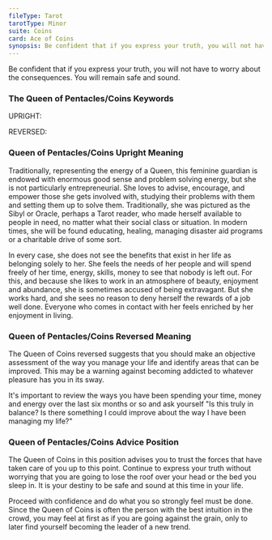 ```yaml
---
fileType: Tarot
tarotType: Minor
suite: Coins
card: Ace of Coins
synopsis: Be confident that if you express your truth, you will not have to worry about the consequences. You will remain safe and sound.
---
```

Be confident that if you express your truth, you will not have to worry about the consequences. You will remain safe and sound.

### The Queen of Pentacles/Coins Keywords

UPRIGHT: 

REVERSED: 

### Queen of Pentacles/Coins Upright Meaning

Traditionally, representing the energy of a Queen, this feminine guardian is endowed with enormous good sense and problem solving energy, but she is not particularly entrepreneurial. She loves to advise, encourage, and empower those she gets involved with, studying their problems with them and setting them up to solve them. Traditionally, she was pictured as the Sibyl or Oracle, perhaps a Tarot reader, who made herself available to people in need, no matter what their social class or situation. In modern times, she will be found educating, healing, managing disaster aid programs or a charitable drive of some sort.

In every case, she does not see the benefits that exist in her life as belonging solely to her. She feels the needs of her people and will spend freely of her time, energy, skills, money to see that nobody is left out. For this, and because she likes to work in an atmosphere of beauty, enjoyment and abundance, she is sometimes accused of being extravagant. But she works hard, and she sees no reason to deny herself the rewards of a job well done. Everyone who comes in contact with her feels enriched by her enjoyment in living.

### Queen of Pentacles/Coins Reversed Meaning

The Queen of Coins reversed suggests that you should make an objective assessment of the way you manage your life and identify areas that can be improved. This may be a warning against becoming addicted to whatever pleasure has you in its sway.

It's important to review the ways you have been spending your time, money and energy over the last six months or so and ask yourself "Is this truly in balance? Is there something I could improve about the way I have been managing my life?"

### Queen of Pentacles/Coins Advice Position

The Queen of Coins in this position advises you to trust the forces that have taken care of you up to this point. Continue to express your truth without worrying that you are going to lose the roof over your head or the bed you sleep in. It is your destiny to be safe and sound at this time in your life.

Proceed with confidence and do what you so strongly feel must be done. Since the Queen of Coins is often the person with the best intuition in the crowd, you may feel at first as if you are going against the grain, only to later find yourself becoming the leader of a new trend.
